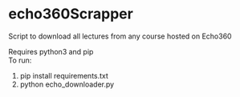 # echo360Scrapper


Script to download all lectures from any course hosted on Echo360  

Requires python3 and pip  
To run:  
1. pip install requirements.txt  
2. python echo_downloader.py  
  
  
